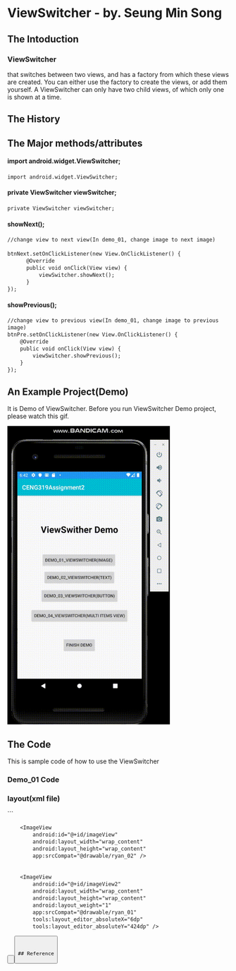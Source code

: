 
# ViewSwitcher - by. Seung Min Song
## The Intoduction

<h3>ViewSwitcher</h3> that switches between two views, and has a factory from which these views are created. You can either use the factory to create the views, or add them yourself. A ViewSwitcher can only have two child views, of which only one is shown at a time.


## The History


## The Major methods/attributes

<h4>import android.widget.ViewSwitcher;</h4>

```
import android.widget.ViewSwitcher;
```

<h4>private ViewSwitcher viewSwitcher;</h4>

```
private ViewSwitcher viewSwitcher;
```

<h4>showNext();</h4>

```
//change view to next view(In demo_01, change image to next image)

btnNext.setOnClickListener(new View.OnClickListener() {
      @Override
      public void onClick(View view) {
          viewSwitcher.showNext();
      }
});
```

<h4>showPrevious();</h4>

```
//change view to previous view(In demo_01, change image to previous image)
btnPre.setOnClickListener(new View.OnClickListener() {
    @Override
    public void onClick(View view) {
        viewSwitcher.showPrevious();
    }
});
```




## An Example Project(Demo)
It is Demo of ViewSwitcher. Before you run ViewSwitcher Demo project, please watch this gif.

![gif demo](https://github.com/SeungMin-Song/CENG319A2/blob/master/ForREADME.md/ViewSwitcher_Demo.gif)
  
## The Code
This is sample code of how to use the ViewSwitcher
### Demo_01 Code
<h3>layout(xml file)</h3>
```
  <ViewSwitcher
        android:id="@+id/viewSwitcher_01"
        android:layout_width="341dp"
        android:layout_height="309dp"
        android:layout_alignParentLeft="true"
        android:layout_alignParentTop="true"
        android:inAnimation="@android:anim/slide_in_left"
        app:layout_constraintBottom_toBottomOf="parent"
        app:layout_constraintEnd_toEndOf="parent"
        app:layout_constraintStart_toStartOf="parent"
        app:layout_constraintTop_toTopOf="parent"
        app:layout_constraintVertical_bias="0.272">

        <ImageView
            android:id="@+id/imageView"
            android:layout_width="wrap_content"
            android:layout_height="wrap_content"
            app:srcCompat="@drawable/ryan_02" />


        <ImageView
            android:id="@+id/imageView2"
            android:layout_width="wrap_content"
            android:layout_height="wrap_content"
            android:layout_weight="1"
            app:srcCompat="@drawable/ryan_01"
            tools:layout_editor_absoluteX="6dp"
            tools:layout_editor_absoluteY="424dp" />
  </ViewSwitcher>
  <Button
        android:id="@+id/btn_pre"
        android:layout_width="92dp"
        android:layout_height="44dp"
        android:layout_marginStart="71dp"
        android:layout_marginLeft="71dp"
        android:text="Previous"
        app:layout_constraintBottom_toBottomOf="parent"
        app:layout_constraintEnd_toEndOf="parent"
        app:layout_constraintHorizontal_bias="0.0"
        app:layout_constraintStart_toStartOf="parent"
        app:layout_constraintTop_toTopOf="parent"
        app:layout_constraintVertical_bias="0.707" />

  <Button
        android:id="@+id/btn_next"
        android:layout_width="wrap_content"
        android:layout_height="wrap_content"
        android:text="NEXT"
        app:layout_constraintBottom_toBottomOf="parent"
        app:layout_constraintEnd_toEndOf="parent"
        app:layout_constraintHorizontal_bias="0.798"
        app:layout_constraintStart_toStartOf="parent"
        app:layout_constraintTop_toTopOf="parent"
        app:layout_constraintVertical_bias="0.711" />
```

## Reference
